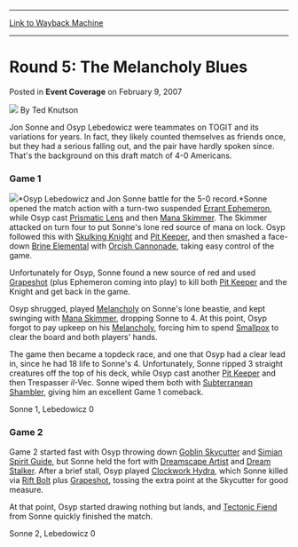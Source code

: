 
---
[Link to Wayback Machine](https://web.archive.org/web/20220808153418/https://magic.wizards.com/en/articles/archive/event-coverage/round-5-melancholy-blues-2007-02-09)

[_metadata_:author]:- "Ted Knutson"
[_metadata_:description]:- "Jon Sonne and Osyp Lebedowicz were teammates on TOGIT and its variations for years. In fact, they likely counted themselves as friends once, but they had a serious falling out, and the pair have hardly spoken since. That's the background on this draft match of 4-0 Americans. Game 1 Osyp Lebedowicz and Jon Sonne battle for the 5-0 record.Sonne opened the match action with a"
[_metadata_:generator]:- "Drupal 7 (http://drupal.org)"
[_metadata_:node]:- "540766"
[_metadata_:publish_date]:- "2007-02-09"
[_metadata_:source]:- "div-main-content"
[_metadata_:title]:- "Round 5: The Melancholy Blues"
[_metadata_:wayback_capture_timestamp]:- "2022-08-08 15:34:18"
[_metadata_:wayback_raw_url]:- "https://web.archive.org/web/20220808153418id_/https://magic.wizards.com/en/articles/archive/event-coverage/round-5-melancholy-blues-2007-02-09"
[_metadata_:wayback_url]:- "https://magic.wizards.com/en/articles/archive/event-coverage/round-5-melancholy-blues-2007-02-09"
---


Round 5: The Melancholy Blues
=============================



 Posted in **Event Coverage**
 on February 9, 2007 






![](https://media.magic.wizards.com/styles/auth_small/public/images/person/authorpic_TedKnutson.jpg)
By Ted Knutson











Jon Sonne and Osyp Lebedowicz were teammates on TOGIT and its variations for years. In fact, they likely counted themselves as friends once, but they had a serious falling out, and the pair have hardly spoken since. That's the background on this draft match of 4-0 Americans.


### Game 1


![](https://media.magic.wizards.com/image_legacy_migration/sideboard/images/ptgen07/R5_Sonne_Osyp.jpg)*Osyp Lebedowicz and Jon Sonne battle for the 5-0 record.*Sonne opened the match action with a turn-two suspended [Errant Ephemeron](https://gatherer.wizards.com/Pages/Card/Details.aspx?name=Errant+Ephemeron), while Osyp cast [Prismatic Lens](https://gatherer.wizards.com/Pages/Card/Details.aspx?name=Prismatic+Lens) and then [Mana Skimmer](https://gatherer.wizards.com/Pages/Card/Details.aspx?name=Mana+Skimmer). The Skimmer attacked on turn four to put Sonne's lone red source of mana on lock. Osyp followed this with [Skulking Knight](https://gatherer.wizards.com/Pages/Card/Details.aspx?name=Skulking+Knight) and [Pit Keeper](https://gatherer.wizards.com/Pages/Card/Details.aspx?name=Pit+Keeper), and then smashed a face-down [Brine Elemental](https://gatherer.wizards.com/Pages/Card/Details.aspx?name=Brine+Elemental) with [Orcish Cannonade](https://gatherer.wizards.com/Pages/Card/Details.aspx?name=Orcish+Cannonade), taking easy control of the game. 


Unfortunately for Osyp, Sonne found a new source of red and used [Grapeshot](https://gatherer.wizards.com/Pages/Card/Details.aspx?name=Grapeshot) (plus Ephemeron coming into play) to kill both [Pit Keeper](https://gatherer.wizards.com/Pages/Card/Details.aspx?name=Pit+Keeper) and the Knight and get back in the game.


Osyp shrugged, played [Melancholy](https://gatherer.wizards.com/Pages/Card/Details.aspx?name=Melancholy) on Sonne's lone beastie, and kept swinging with [Mana Skimmer](https://gatherer.wizards.com/Pages/Card/Details.aspx?name=Mana+Skimmer), dropping Sonne to 4. At this point, Osyp forgot to pay upkeep on his [Melancholy](https://gatherer.wizards.com/Pages/Card/Details.aspx?name=Melancholy), forcing him to spend [Smallpox](https://gatherer.wizards.com/Pages/Card/Details.aspx?name=Smallpox) to clear the board and both players' hands. 


The game then became a topdeck race, and one that Osyp had a clear lead in, since he had 18 life to Sonne's 4. Unfortunately, Sonne ripped 3 straight creatures off the top of his deck, while Osyp cast another [Pit Keeper](https://gatherer.wizards.com/Pages/Card/Details.aspx?name=Pit+Keeper) and then Trespasser *il*-Vec. Sonne wiped them both with [Subterranean Shambler](https://gatherer.wizards.com/Pages/Card/Details.aspx?name=Subterranean+Shambler), giving him an excellent Game 1 comeback.


Sonne 1, Lebedowicz 0


### Game 2


Game 2 started fast with Osyp throwing down [Goblin Skycutter](https://gatherer.wizards.com/Pages/Card/Details.aspx?name=Goblin+Skycutter) and [Simian Spirit Guide](https://gatherer.wizards.com/Pages/Card/Details.aspx?name=Simian+Spirit+Guide), but Sonne held the fort with [Dreamscape Artist](https://gatherer.wizards.com/Pages/Card/Details.aspx?name=Dreamscape+Artist) and [Dream Stalker](https://gatherer.wizards.com/Pages/Card/Details.aspx?name=Dream+Stalker). After a brief stall, Osyp played [Clockwork Hydra](https://gatherer.wizards.com/Pages/Card/Details.aspx?name=Clockwork+Hydra), which Sonne killed via [Rift Bolt](https://gatherer.wizards.com/Pages/Card/Details.aspx?name=Rift+Bolt) plus [Grapeshot](https://gatherer.wizards.com/Pages/Card/Details.aspx?name=Grapeshot), tossing the extra point at the Skycutter for good measure. 


At that point, Osyp started drawing nothing but lands, and [Tectonic Fiend](https://gatherer.wizards.com/Pages/Card/Details.aspx?name=Tectonic+Fiend) from Sonne quickly finished the match.


Sonne 2, Lebedowicz 0







